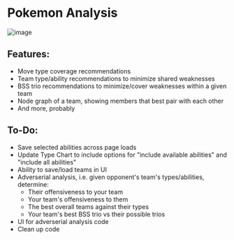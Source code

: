 # Pokemon Analysis
![image](https://user-images.githubusercontent.com/9091188/213594952-852af2eb-0339-4fc3-82f2-4949833f5154.png)
 
## Features:
- Move type coverage recommendations
- Team type/ability recommendations to minimize shared weaknesses
- BSS trio recommendations to minimize/cover weaknesses within a given team
- Node graph of a team, showing members that best pair with each other
- And more, probably

## To-Do:
- Save selected abilities across page loads
- Update Type Chart to include options for "include available abilities" and "include all abilities"
- Ability to save/load teams in UI
- Adverserial analysis, i.e. given opponent's team's types/abilities, determine:
  - Their offensiveness to your team
  - Your team's offensiveness to them
  - The best overall teams against their types
  - Your team's best BSS trio vs their possible trios
- UI for adverserial analysis code
- Clean up code
